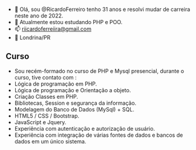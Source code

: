 - 👋 Olá, sou @RicardoFerreiro tenho 31 anos e resolvi mudar de carreira neste ano de 2022.
- 🌱 Atualmente estou estudando PHP e POO.
- 📫 riicardoferreiira@gmail.com
- 📍 Londrina/PR

## Curso

- Sou recém-formado no curso de PHP e Mysql presencial, durante o curso, tive contato com :
- Lógica de programação em PHP.
- Lógica de programação e Orientação a objeto.
- Criação Classes em PHP. 
- Bibliotecas, Session e segurança da informação.
- Modelagem do Banco de Dados (MySql) + SQL.    
- HTML5 / CSS / Bootstrap.
- JavaScript e Jquery. 
- Experiência com autenticação e autorização de usuário.
- Experiência com integração de várias fontes de dados e bancos de dados em um único sistema.
